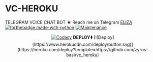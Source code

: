 # VC-HEROKU
TELEGRAM VOICE CHAT BOT
★ Reach me on Telegram [ELIZA](htps://t.me/uniedbotsupport)
[![forthebadge made-with-python](http://ForTheBadge.com/images/badges/made-with-python.svg)](https://www.python.org/)
[![Maintenance](https://img.shields.io/badge/Maintained%3F-yes-red.svg)](https://github.com/zyrus-basi/vc_heroku/graphs/commit-activity)
<p align="center">
    <a href="https://app.codacy.com/manual/zyrus-basi/vc_heroku/dashboard"> <img src="https://img.shields.io/codacy/grade/4d58f2a402b54aed8a7d95f7add45a81?color=brightgreen&logo=codacy&logoColor=green&style=for-the-badge" alt="Codacy" /></a>
<b>DEPLOY⬇️</b>
[![Deploy](https://www.herokucdn.com/deploy/button.svg)](https://heroku.com/deploy?template=https://github.com/zyrus-basi/vc_heroku)
